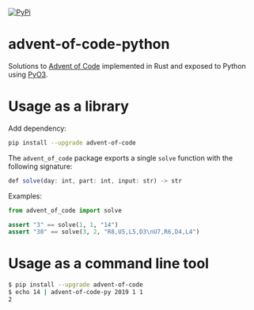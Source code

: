 [![PyPi](https://img.shields.io/pypi/v/advent-of-code.svg)](https://pypi.org/project/advent-of-code/)

# advent-of-code-python
Solutions to [Advent of Code](https://adventofcode.com/) implemented in Rust and exposed to Python using [PyO3](https://pyo3.rs/).

# Usage as a library
Add dependency:

```sh
pip install --upgrade advent-of-code
```

The `advent_of_code` package exports a single `solve` function with the following signature:

```js
def solve(day: int, part: int, input: str) -> str
```

Examples:

```python
from advent_of_code import solve

assert "3" == solve(1, 1, "14")
assert "30" == solve(3, 2, "R8,U5,L5,D3\nU7,R6,D4,L4")
```

# Usage as a command line tool

```sh
$ pip install --upgrade advent-of-code
$ echo 14 | advent-of-code-py 2019 1 1
2
```
